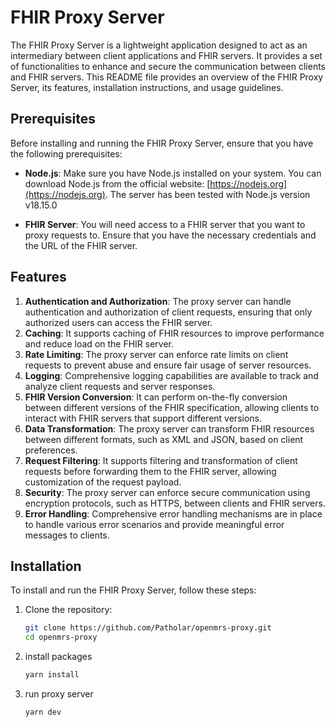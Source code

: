 # FHIR Proxy Server

The FHIR Proxy Server is a lightweight application designed to act as an intermediary between client applications and FHIR servers. It provides a set of functionalities to enhance and secure the communication between clients and FHIR servers. This README file provides an overview of the FHIR Proxy Server, its features, installation instructions, and usage guidelines.

## Prerequisites

Before installing and running the FHIR Proxy Server, ensure that you have the following prerequisites:

- **Node.js**: Make sure you have Node.js installed on your system. You can download Node.js from the official website: [https://nodejs.org](https://nodejs.org). The server has been tested with Node.js version v18.15.0

- **FHIR Server**: You will need access to a FHIR server that you want to proxy requests to. Ensure that you have the necessary credentials and the URL of the FHIR server.

## Features

1. **Authentication and Authorization**: The proxy server can handle authentication and authorization of client requests, ensuring that only authorized users can access the FHIR server.
2. **Caching**: It supports caching of FHIR resources to improve performance and reduce load on the FHIR server.
3. **Rate Limiting**: The proxy server can enforce rate limits on client requests to prevent abuse and ensure fair usage of server resources.
4. **Logging**: Comprehensive logging capabilities are available to track and analyze client requests and server responses.
5. **FHIR Version Conversion**: It can perform on-the-fly conversion between different versions of the FHIR specification, allowing clients to interact with FHIR servers that support different versions.
6. **Data Transformation**: The proxy server can transform FHIR resources between different formats, such as XML and JSON, based on client preferences.
7. **Request Filtering**: It supports filtering and transformation of client requests before forwarding them to the FHIR server, allowing customization of the request payload.
8. **Security**: The proxy server can enforce secure communication using encryption protocols, such as HTTPS, between clients and FHIR servers.
9. **Error Handling**: Comprehensive error handling mechanisms are in place to handle various error scenarios and provide meaningful error messages to clients.

## Installation

To install and run the FHIR Proxy Server, follow these steps:

1. Clone the repository:

   ```bash
   git clone https://github.com/Patholar/openmrs-proxy.git
   cd openmrs-proxy
2. install packages
   ```bash
   yarn install
3. run proxy server
   ```bash
   yarn dev
   
